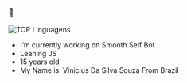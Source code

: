 ### 👋

![TOP Linguagens](https://github-readme-stats.vercel.app/api/top-langs/?username=typevs&layout=compact&theme=github_dark)
- I’m currently working on Smooth Self Bot
- Leaning JS
- 15 years old
- My Name is: Vinicius Da Silva Souza From Brazil 



